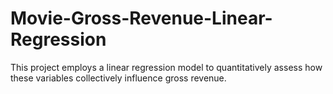 # Movie-Gross-Revenue-Linear-Regression
This project employs a linear regression model to quantitatively assess how these variables collectively influence gross revenue.
